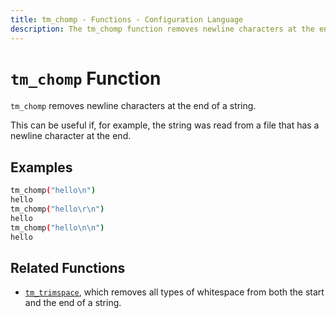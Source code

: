 ```yaml
---
title: tm_chomp - Functions - Configuration Language
description: The tm_chomp function removes newline characters at the end of a string.
---
```


# `tm_chomp` Function

`tm_chomp` removes newline characters at the end of a string.

This can be useful if, for example, the string was read from a file that has
a newline character at the end.

## Examples

```sh
tm_chomp("hello\n")
hello
tm_chomp("hello\r\n")
hello
tm_chomp("hello\n\n")
hello
```

## Related Functions

* [`tm_trimspace`](./tm_trimspace.md), which removes all types of whitespace from
  both the start and the end of a string.

